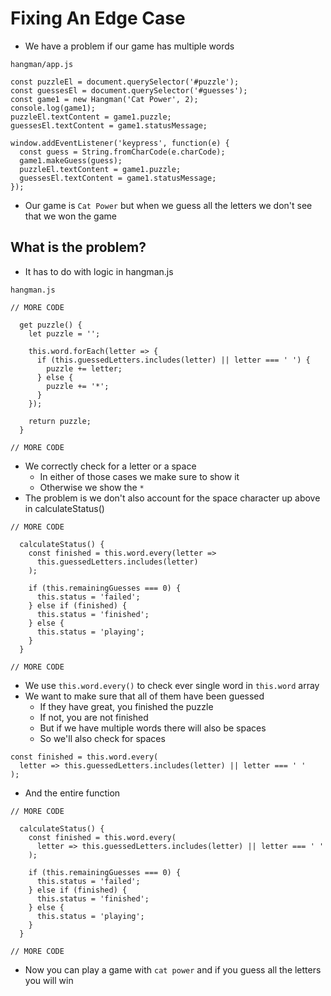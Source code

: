 # Fixing An Edge Case
* We have a problem if our game has multiple words

`hangman/app.js`

```
const puzzleEl = document.querySelector('#puzzle');
const guessesEl = document.querySelector('#guesses');
const game1 = new Hangman('Cat Power', 2);
console.log(game1);
puzzleEl.textContent = game1.puzzle;
guessesEl.textContent = game1.statusMessage;

window.addEventListener('keypress', function(e) {
  const guess = String.fromCharCode(e.charCode);
  game1.makeGuess(guess);
  puzzleEl.textContent = game1.puzzle;
  guessesEl.textContent = game1.statusMessage;
});
```

* Our game is `Cat Power` but when we guess all the letters we don't see that we won the game

## What is the problem?
* It has to do with logic in hangman.js

`hangman.js`

```
// MORE CODE

  get puzzle() {
    let puzzle = '';

    this.word.forEach(letter => {
      if (this.guessedLetters.includes(letter) || letter === ' ') {
        puzzle += letter;
      } else {
        puzzle += '*';
      }
    });

    return puzzle;
  }

// MORE CODE
```

* We correctly check for a letter or a space
    - In either of those cases we make sure to show it
    - Otherwise we show the `*`
* The problem is we don't also account for the space character up above in calculateStatus()

```
// MORE CODE

  calculateStatus() {
    const finished = this.word.every(letter =>
      this.guessedLetters.includes(letter)
    );

    if (this.remainingGuesses === 0) {
      this.status = 'failed';
    } else if (finished) {
      this.status = 'finished';
    } else {
      this.status = 'playing';
    }
  }

// MORE CODE
```

* We use `this.word.every()` to check ever single word in `this.word` array
* We want to make sure that all of them have been guessed
    - If they have great, you finished the puzzle
    - If not, you are not finished
    - But if we have multiple words there will also be spaces
    - So we'll also check for spaces

```
const finished = this.word.every(
  letter => this.guessedLetters.includes(letter) || letter === ' '
);
```

* And the entire function

```
// MORE CODE

  calculateStatus() {
    const finished = this.word.every(
      letter => this.guessedLetters.includes(letter) || letter === ' '
    );

    if (this.remainingGuesses === 0) {
      this.status = 'failed';
    } else if (finished) {
      this.status = 'finished';
    } else {
      this.status = 'playing';
    }
  }

// MORE CODE
```

* Now you can play a game with `cat power` and if you guess all the letters you will win


